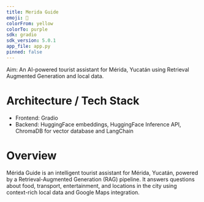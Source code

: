 ```yaml
---
title: Merida Guide
emoji: 💬
colorFrom: yellow
colorTo: purple
sdk: gradio
sdk_version: 5.0.1
app_file: app.py
pinned: false
---
```


Aim: An AI-powered tourist assistant for Mérida, Yucatán using Retrieval Augmented Generation and local data.

# Architecture / Tech Stack

* Frontend: Gradio
* Backend: HuggingFace embeddings, HuggingFace Inference API, ChromaDB for vector database and LangChain

# Overview

Mérida Guide is an intelligent tourist assistant for Mérida, Yucatán, powered by a Retrieval-Augmented Generation (RAG) pipeline. It answers questions about food, transport, entertainment, and locations in the city using context-rich local data and Google Maps integration.